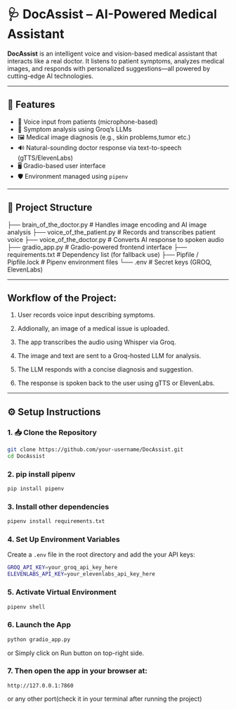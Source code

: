 # 🩺 DocAssist – AI-Powered Medical Assistant

**DocAssist** is an intelligent voice and vision-based medical assistant that interacts like a real doctor. It listens to patient symptoms, analyzes medical images, and responds with personalized suggestions—all powered by cutting-edge AI technologies.

---

## 🚀 Features

- 🎤 Voice input from patients (microphone-based)
- 🧠 Symptom analysis using Groq’s LLMs
- 🖼️ Medical image diagnosis (e.g., skin problems,tumor etc.)
- 🔊 Natural-sounding doctor response via text-to-speech (gTTS/ElevenLabs)
- 🖥️ Gradio-based user interface
- 🛡️ Environment managed using `pipenv`

---

## 📁 Project Structure

├── brain_of_the_doctor.py # Handles image encoding and AI image analysis
├── voice_of_the_patient.py # Records and transcribes patient voice
├── voice_of_the_doctor.py # Converts AI response to spoken audio
├── gradio_app.py # Gradio-powered frontend interface
├── requirements.txt # Dependency list (for fallback use)
├── Pipfile / Pipfile.lock # Pipenv environment files
└── .env # Secret keys (GROQ, ElevenLabs)

---

## Workflow of the Project:
  1. User records voice input describing symptoms.

  2. Addionally, an image of a medical issue is uploaded.

  3. The app transcribes the audio using Whisper via Groq.

  4. The image and text are sent to a Groq-hosted LLM for analysis.

  5. The LLM responds with a concise diagnosis and suggestion.

  6. The response is spoken back to the user using gTTS or ElevenLabs.


---


## ⚙️ Setup Instructions

### 1. 📥 Clone the Repository

```bash
git clone https://github.com/your-username/DocAssist.git
cd DocAssist
```

### 2. pip install pipenv
```bash
pip install pipenv
```

### 3. Install other dependencies
```bash
pipenv install requirements.txt
```

### 4. Set Up Environment Variables
Create a `.env` file in the root directory and add the your API keys:
```bash
GROQ_API_KEY=your_groq_api_key_here
ELEVENLABS_API_KEY=your_elevenlabs_api_key_here
```

### 5. Activate Virtual Environment
```bash
pipenv shell
```
### 6. Launch the App
```bash
python gradio_app.py
```
or Simply click on Run button on top-right side.

### 7. Then open the app in your browser at:
```
http://127.0.0.1:7860
```
or any other port(check it in your terminal after running the project)
